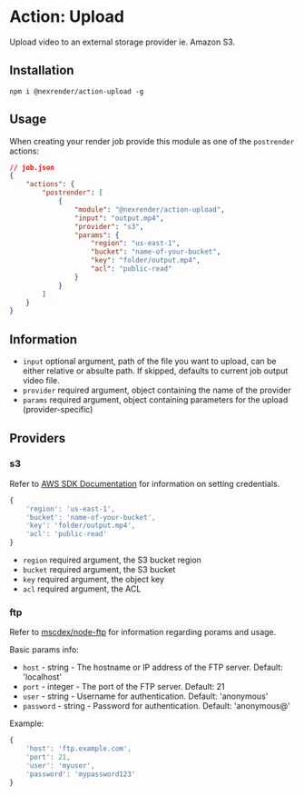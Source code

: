 # Action: Upload

Upload video to an external storage provider ie. Amazon S3.

## Installation

```
npm i @nexrender/action-upload -g
```

## Usage

When creating your render job provide this module as one of the `postrender` actions:

```json
// job.json
{
    "actions": {
        "postrender": [
            {
                "module": "@nexrender/action-upload",
                "input": "output.mp4",
                "provider": "s3",
                "params": {
                    "region": "us-east-1",
                    "bucket": "name-of-your-bucket",
                    "key": "folder/output.mp4",
                    "acl": "public-read"
                }
            }
        ]
    }
}
```

## Information

* `input` optional argument, path of the file you want to upload, can be either relative or absulte path. If skipped, defaults to current job output video file.
* `provider` required argument, object containing the name of the provider
* `params` required argument, object containing parameters for the upload (provider-specific)

## Providers

### s3
Refer to [AWS SDK Documentation](https://docs.aws.amazon.com/sdk-for-javascript/v2/developer-guide/setting-credentials-node.html) for information on setting credentials.

```js
{
    'region': 'us-east-1',
    'bucket': 'name-of-your-bucket',
    'key': 'folder/output.mp4',
    'acl': 'public-read'
}
```
* `region` required argument, the S3 bucket region
* `bucket` required argument, the S3 bucket
* `key` required argument, the object key
* `acl` required argument, the ACL


### ftp

Refer to [mscdex/node-ftp](https://github.com/mscdex/node-ftp) for information regarding porams and usage.

Basic params info:

* `host` - string - The hostname or IP address of the FTP server. Default: 'localhost'
* `port` - integer - The port of the FTP server. Default: 21
* `user` - string - Username for authentication. Default: 'anonymous'
* `password` - string - Password for authentication. Default: 'anonymous@'

Example:

```js
{
    'host': 'ftp.example.com',
    'port': 21,
    'user': 'myuser',
    'password': 'mypassword123'
}
```
